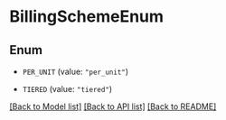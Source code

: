 # BillingSchemeEnum

## Enum


* `PER_UNIT` (value: `"per_unit"`)

* `TIERED` (value: `"tiered"`)


[[Back to Model list]](../README.md#documentation-for-models) [[Back to API list]](../README.md#documentation-for-api-endpoints) [[Back to README]](../README.md)


